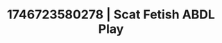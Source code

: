 ---
categories:
- Emotion-driven NSFW
- AI-generated
- Deep intimacy
- Full-body chills
- ASMR
- Bare skin
- Wet skin
- Cosplay
image: /assets/images/1746723580278.jpg
layout: post
seo:
  description: Featured content with high-quality Scat Fetish, ABDL Play. HD images
    available.
  keywords: Scat Fetish, ABDL Play
  og_image: /assets/images/1746723580278.jpg
  schema_type: VisualArtwork
tags:
- ABDL Play
- Scat Fetish
- '#1746723580278'
title: 1746723580278 | Scat Fetish ABDL Play
---